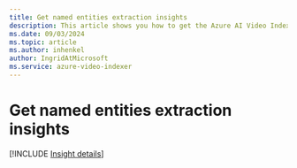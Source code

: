```yaml
---
title: Get named entities extraction insights 
description: This article shows you how to get the Azure AI Video Indexer named entities extraction insights.
ms.date: 09/03/2024
ms.topic: article
ms.author: inhenkel
author: IngridAtMicrosoft
ms.service: azure-video-indexer
---
```


# Get named entities extraction insights

[!INCLUDE [Insight details](./includes/named-entities.md)]

